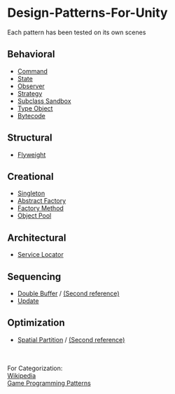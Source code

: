 # Design-Patterns-For-Unity
Each pattern has been tested on its own scenes

## Behavioral
* [Command](https://faramira.com/implementing-a-command-design-pattern-in-unity/)
* [State](https://app.pluralsight.com/library/courses/unity-finite-state-machines/table-of-contents)
* [Observer](https://www.youtube.com/watch?v=hnxzYdnjH1U)
* [Strategy](https://www.youtube.com/watch?v=yjZsAl13trk)
* [Subclass Sandbox](https://github.com/Habrador/Unity-Programming-Patterns)
* [Type Object](https://github.com/Habrador/Unity-Programming-Patterns)
* [Bytecode](https://github.com/Habrador/Unity-Programming-Patterns)

## Structural
* [Flyweight](https://www.youtube.com/watch?v=hQE8lQk9ikE)

## Creational
* [Singleton](https://app.pluralsight.com/library/courses/unity-gameobject-singletons-best-practices/table-of-contents)
* [Abstract Factory](https://www.codeproject.com/Articles/21043/Generic-Abstract-Factory)
* [Factory Method](https://www.patrykgalach.com/2019/03/28/implementing-factory-design-pattern-in-unity/)
* [Object Pool](https://www.youtube.com/watch?v=tdSmKaJvCoA)

## Architectural
* [Service Locator](https://github.com/Habrador/Unity-Programming-Patterns)

## Sequencing
* [Double Buffer](https://github.com/Habrador/Unity-Programming-Patterns) / [(Second reference)](https://www.youtube.com/watch?v=v7yyZZjF1z4)
* [Update](https://github.com/Habrador/Unity-Programming-Patterns)

## Optimization
* [Spatial Partition](https://github.com/orifmilod/quadtree) / [(Second reference)](https://www.youtube.com/watch?v=OJxEcs0w_kE)

<br><br>
For Categorization: <br>
[Wikipedia](https://en.wikipedia.org/wiki/Software_design_pattern) <br>
[Game Programming Patterns](http://gameprogrammingpatterns.com/contents.html)
